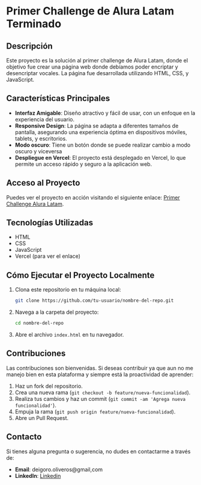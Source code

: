 # Primer Challenge de Alura Latam Terminado

## Descripción

Este proyecto es la solución al primer challenge de Alura Latam, donde el objetivo fue crear una página web donde debíamos poder encriptar y desencriptar vocales. La página fue desarrollada utilizando HTML, CSS, y JavaScript.

## Características Principales

- **Interfaz Amigable**: Diseño atractivo y fácil de usar, con un enfoque en la experiencia del usuario.
- **Responsive Design**: La página se adapta a diferentes tamaños de pantalla, asegurando una experiencia óptima en dispositivos móviles, tablets, y escritorios.
- **Modo oscuro**: Tiene un botón donde se puede realizar cambio a modo oscuro y viceversa
- **Despliegue en Vercel**: El proyecto está desplegado en Vercel, lo que permite un acceso rápido y seguro a la aplicación web.

## Acceso al Proyecto

Puedes ver el proyecto en acción visitando el siguiente enlace: [Primer Challenge Alura Latam](https://primer-challege-alura-terminado-33yp.vercel.app/).

## Tecnologías Utilizadas

- HTML
- CSS
- JavaScript
- Vercel (para ver el enlace)

## Cómo Ejecutar el Proyecto Localmente

1. Clona este repositorio en tu máquina local:
    ```bash
    git clone https://github.com/tu-usuario/nombre-del-repo.git
    ```
2. Navega a la carpeta del proyecto:
    ```bash
    cd nombre-del-repo
    ```
3. Abre el archivo `index.html` en tu navegador.

## Contribuciones

Las contribuciones son bienvenidas. Si deseas contribuir ya que aun no me manejo bien en esta plataforma y siempre está la proactividad de aprender:

1. Haz un fork del repositorio.
2. Crea una nueva rama (`git checkout -b feature/nueva-funcionalidad`).
3. Realiza tus cambios y haz un commit (`git commit -am 'Agrega nueva funcionalidad'`).
4. Empuja la rama (`git push origin feature/nueva-funcionalidad`).
5. Abre un Pull Request.

## Contacto

Si tienes alguna pregunta o sugerencia, no dudes en contactarme a través de:

- **Email**: deigoro.oliveros@gmail,com
- **LinkedIn**: [Linkedin](https://www.linkedin.com/in/deigoro-oliveros/)
